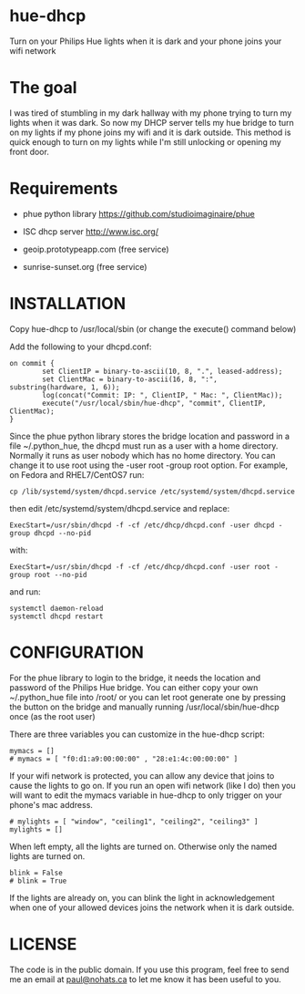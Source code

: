 hue-dhcp
========

Turn on your Philips Hue lights when it is dark and your phone joins your wifi network

The goal
========

I was tired of stumbling in my dark hallway with my phone trying to
turn my lights when it was dark. So now my DHCP server tells my hue
bridge to turn on my lights if my phone joins my wifi and it is dark
outside. This method is quick enough to turn on my lights while I'm
still unlocking or opening my front door.

Requirements
============

* phue python library https://github.com/studioimaginaire/phue

* ISC dhcp server http://www.isc.org/

* geoip.prototypeapp.com (free service)

* sunrise-sunset.org (free service)

INSTALLATION
============

Copy hue-dhcp to /usr/local/sbin (or change the execute() command below)

Add the following to your dhcpd.conf:

```
on commit {
        set ClientIP = binary-to-ascii(10, 8, ".", leased-address);
        set ClientMac = binary-to-ascii(16, 8, ":", substring(hardware, 1, 6));
        log(concat("Commit: IP: ", ClientIP, " Mac: ", ClientMac));
        execute("/usr/local/sbin/hue-dhcp", "commit", ClientIP, ClientMac);
}
```

Since the phue python library stores the bridge location and password in a
file ~/.python\_hue, the dhcpd must run as a user with a home directory.
Normally it runs as user nobody which has no home directory. You can change
it to use root using the -user root -group root option. For example, on Fedora
and RHEL7/CentOS7 run:

```
cp /lib/systemd/system/dhcpd.service /etc/systemd/system/dhcpd.service
```

then edit /etc/systemd/system/dhcpd.service and replace:
```
ExecStart=/usr/sbin/dhcpd -f -cf /etc/dhcp/dhcpd.conf -user dhcpd -group dhcpd --no-pid
```
with:
```
ExecStart=/usr/sbin/dhcpd -f -cf /etc/dhcp/dhcpd.conf -user root -group root --no-pid
```

and run:

```
systemctl daemon-reload
systemctl dhcpd restart
```

CONFIGURATION
=============

For the phue library to login to the bridge, it needs the location
and password of the Philips Hue bridge. You can either copy your
own ~/.python_hue file into /root/ or you can let root generate
one by pressing the button on the bridge and manually running
/usr/local/sbin/hue-dhcp once (as the root user)


There are three variables you can customize in the hue-dhcp script:

```
mymacs = []
# mymacs = [ "f0:d1:a9:00:00:00" , "28:e1:4c:00:00:00" ]
```

If your wifi network is protected, you can allow any device that joins
to cause the lights to go on. If you run an open wifi network (like I
do) then you will want to edit the mymacs variable in hue-dhcp to only
trigger on your phone's mac address.

```
# mylights = [ "window", "ceiling1", "ceiling2", "ceiling3" ]
mylights = []
```

When left empty, all the lights are turned on. Otherwise only the named
lights are turned on.

```
blink = False
# blink = True
```

If the lights are already on, you can blink the light in acknowledgement
when one of your allowed devices joins the network when it is dark
outside.

LICENSE
=======
The code is in the public domain. If you use this program, feel free to
send me an email at paul@nohats.ca to let me know it has been useful to you.


